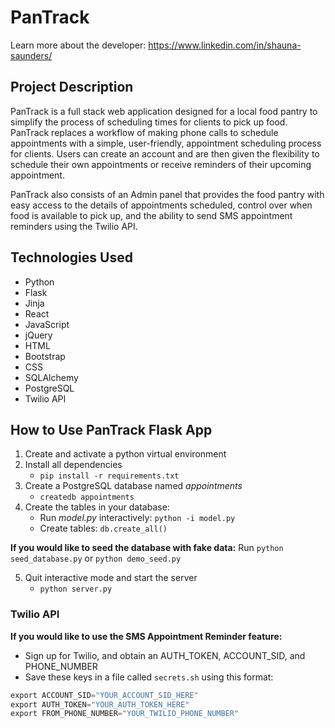 # PanTrack

Learn more about the developer: https://www.linkedin.com/in/shauna-saunders/

## Project Description
PanTrack is a full stack web application designed for a local food pantry to simplify the process of scheduling times for clients to pick up food. PanTrack replaces a workflow of making phone calls to schedule appointments with a simple, user-friendly, appointment scheduling process for clients. Users can create an account and are then given the flexibility to schedule their own appointments or receive reminders of their upcoming appointment.

PanTrack also consists of an Admin panel that provides the food pantry with easy access to the details of appointments scheduled, control over when food is available to pick up, and the ability to send SMS appointment reminders using the Twilio API.

## Technologies Used
- Python
- Flask
- Jinja
- React
- JavaScript
- jQuery
- HTML
- Bootstrap
- CSS
- SQLAlchemy
- PostgreSQL
- Twilio API

## How to Use PanTrack Flask App
1. Create and activate a python virtual environment
2. Install all dependencies
    * `pip install -r requirements.txt`
3. Create a PostgreSQL database named *appointments*
    * `createdb appointments`
4. Create the tables in your database:
    * Run *model.py* interactively: `python -i model.py`
    * Create tables: `db.create_all()`

**If you would like to seed the database with fake data:**
Run `python seed_database.py` or `python demo_seed.py`

5. Quit interactive mode and start the server
    * `python server.py`

### Twilio API
**If you would like to use the SMS Appointment Reminder feature:**
* Sign up for Twilio, and obtain an AUTH_TOKEN, ACCOUNT_SID, and PHONE_NUMBER
* Save these keys in a file called `secrets.sh` using this format:
```python
export ACCOUNT_SID="YOUR_ACCOUNT_SID_HERE"
export AUTH_TOKEN="YOUR_AUTH_TOKEN_HERE"
export FROM_PHONE_NUMBER="YOUR_TWILIO_PHONE_NUMBER"
```

